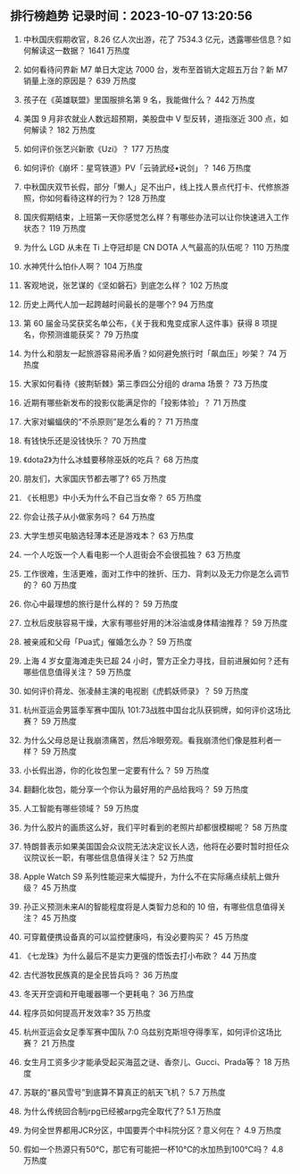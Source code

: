 
## 排行榜趋势 记录时间：2023-10-07 13:20:56
  
  1. 中秋国庆假期收官，8.26 亿人次出游，花了 7534.3 亿元，透露哪些信息？如何解读这一数据？ 1641 万热度
    
  2. 如何看待问界新 M7 单日大定达 7000 台，发布至首销大定超五万台？新 M7 销量上涨的原因是？ 639 万热度
    
  3. 孩子在《英雄联盟》里国服排名第 9 名，我能做什么？ 442 万热度
    
  4. 美国 9 月非农就业人数远超预期，美股盘中 V 型反转，道指涨近 300 点，如何解读？ 182 万热度
    
  5. 如何评价张艺兴新歌《Uzi》？ 177 万热度
    
  6. 如何评价《崩坏：星穹铁道》PV「云骑武经•说剑」？ 146 万热度
    
  7. 中秋国庆双节长假，部分「懒人」足不出户，线上找人景点代打卡、代修旅游照，你如何看待这样的行为？ 128 万热度
    
  8. 国庆假期结束，上班第一天你感觉怎么样？有哪些办法可以让你快速进入工作状态？ 119 万热度
    
  9. 为什么 LGD 从未在 Ti 上夺冠却是 CN DOTA 人气最高的队伍呢？ 110 万热度
    
  10. 水神凭什么怕仆人啊？ 104 万热度
    
  11. 客观地说，张艺谋的《坚如磐石》到底怎么样？ 102 万热度
    
  12. 历史上两代人加一起跨越时间最长的是哪个? 94 万热度
    
  13. 第 60 届金马奖获奖名单公布，《关于我和鬼变成家人这件事》获得 8 项提名，你预测谁能获奖？ 79 万热度
    
  14. 为什么和朋友一起旅游容易闹矛盾？如何避免旅行时「飙血压」吵架？ 74 万热度
    
  15. 大家如何看待《披荆斩棘》第三季四公分组的 drama 场景？ 73 万热度
    
  16. 近期有哪些新发布的投影仪能满足你的「投影体验」？ 71 万热度
    
  17. 大家对蝙蝠侠的“不杀原则”是怎么看的？ 71 万热度
    
  18. 有钱快乐还是没钱快乐？ 70 万热度
    
  19. 《dota2》为什么冰蛙要移除巫妖的吃兵？ 68 万热度
    
  20. 朋友们，大家国庆节都去哪了? 65 万热度
    
  21. 《长相思》中小夭为什么不自己当女帝？ 65 万热度
    
  22. 你会让孩子从小做家务吗？ 64 万热度
    
  23. 大学生想买电脑选轻薄本还是游戏本？ 63 万热度
    
  24. 一个人吃饭一个人看电影一个人逛街会不会很孤独？ 63 万热度
    
  25. 工作很难，生活更难，面对工作中的挫折、压力、背刺以及无力你是怎么调节的？ 60 万热度
    
  26. 你心中最理想的旅行是什么样的？ 59 万热度
    
  27. 立秋后皮肤容易干燥，大家有哪些好用的沐浴油或身体精油推荐？ 59 万热度
    
  28. 被亲戚和父母「Pua式」催婚怎么办？ 59 万热度
    
  29. 上海 4 岁女童海滩走失已超 24 小时，警方正全力寻找，目前进展如何？还有哪些信息值得关注？ 59 万热度
    
  30. 如何评价蒋龙、张凌赫主演的电视剧《虎鹤妖师录》？ 59 万热度
    
  31. 杭州亚运会男篮季军赛中国队 101:73战胜中国台北队获铜牌，如何评价这场比赛？ 59 万热度
    
  32. 为什么父母总是让我崩溃痛苦，然后冷眼旁观。看我崩溃他们像是胜利者一样？ 59 万热度
    
  33. 小长假出游，你的化妆包里一定要有什么？ 59 万热度
    
  34. 翻翻化妆包，能分享一个你认为最好用的产品给我吗？ 59 万热度
    
  35. 人工智能有哪些领域？ 59 万热度
    
  36. 为什么胶片的画质这么好，我们平时看到的老照片却都很模糊呢？ 58 万热度
    
  37. 特朗普表示如果美国国会众议院无法决定议长人选，他将在必要时暂时担任众议院议长一职，有哪些信息值得关注？ 52 万热度
    
  38. Apple Watch S9 系列性能迎来大幅提升，为什么不在实际痛点续航上做升级？ 45 万热度
    
  39. 孙正义预测未来AI的智能程度将是人类智力总和的 10 倍，有哪些信息值得关注？ 45 万热度
    
  40. 可穿戴便携设备真的可以监控健康吗，有没必要购买？ 45 万热度
    
  41. 《七龙珠》为什么最后不是实力更强的悟饭去打小布欧？ 44 万热度
    
  42. 古代游牧民族真的是全民皆兵吗？ 36 万热度
    
  43. 冬天开空调和开电暖器哪一个更耗电？ 36 万热度
    
  44. 程序员如何提高开发效率? 35 万热度
    
  45. 杭州亚运会女足季军赛中国队 7:0 乌兹别克斯坦夺得季军，如何评价这场比赛？ 21 万热度
    
  46. 女生月工资多少才能承受起买海蓝之谜、香奈儿、Gucci、Prada等？ 18 万热度
    
  47. 苏联的“暴风雪号”到底算不算真正的航天飞机？ 5.7 万热度
    
  48. 为什么传统回合制jrpg已经被arpg完全取代了? 5.1 万热度
    
  49. 为何全世界都用JCR分区，中国要弄个中科院分区？意义何在？ 4.9 万热度
    
  50. 假如一个热源只有50℃，那它有可能把一杯10℃的水加热到100℃吗？ 4.8 万热度
    